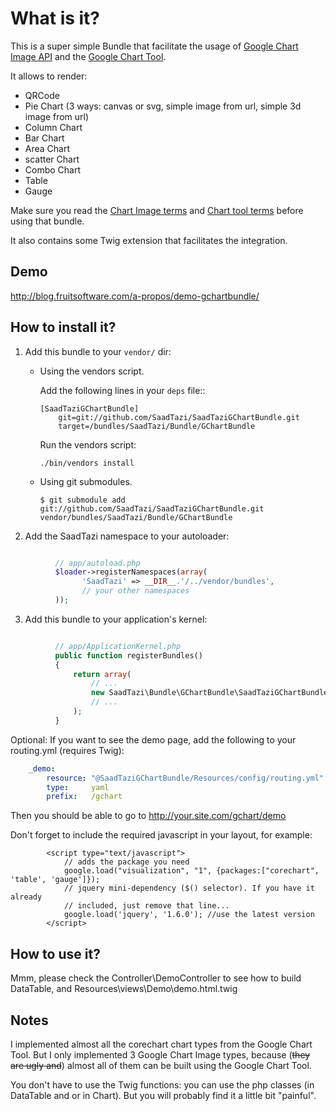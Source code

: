 What is it?
===========
This is a super simple Bundle that facilitate the usage of [Google Chart Image API](http://code.google.com/apis/chart/image/) and the [Google Chart Tool](http://code.google.com/apis/chart/interactive/docs/index.html).

It allows to render:

  * QRCode 
  * Pie Chart (3 ways: canvas or svg, simple image from url, simple 3d image from url)
  * Column Chart
  * Bar Chart
  * Area Chart
  * scatter Chart
  * Combo Chart
  * Table
  * Gauge

Make sure you read the [Chart Image terms](http://code.google.com/apis/chart/image/terms.html) and [Chart tool terms](http://code.google.com/apis/chart/interactive/terms.html) before using that bundle. 

It also contains some Twig extension that facilitates the integration.

Demo
----

http://blog.fruitsoftware.com/a-propos/demo-gchartbundle/

How to install it?
------------------

  1. Add this bundle to your ``vendor/`` dir:
      * Using the vendors script.

        Add the following lines in your ``deps`` file::

            [SaadTaziGChartBundle]
                git=git://github.com/SaadTazi/SaadTaziGChartBundle.git
                target=/bundles/SaadTazi/Bundle/GChartBundle

        Run the vendors script:

            ./bin/vendors install

      * Using git submodules.

            $ git submodule add git://github.com/SaadTazi/SaadTaziGChartBundle.git vendor/bundles/SaadTazi/Bundle/GChartBundle

  2. Add the SaadTazi namespace to your autoloader:

``` php

          // app/autoload.php
          $loader->registerNamespaces(array(
                'SaadTazi' => __DIR__.'/../vendor/bundles',
                // your other namespaces
          ));
```

  3. Add this bundle to your application's kernel:

``` php

          // app/ApplicationKernel.php
          public function registerBundles()
          {
              return array(
                  // ...
                  new SaadTazi\Bundle\GChartBundle\SaadTaziGChartBundle(),
                  // ...
              );
          }
```

Optional: If you want to see the demo page, add the following to your routing.yml (requires Twig):

``` yaml
    _demo:
        resource: "@SaadTaziGChartBundle/Resources/config/routing.yml"
        type:     yaml
        prefix:   /gchart
```

Then you should be able to go to http://your.site.com/gchart/demo

Don't forget to include the required javascript in your layout, for example:

```
        <script type="text/javascript">
            // adds the package you need
            google.load("visualization", "1", {packages:["corechart", 'table', 'gauge']});
            // jquery mini-dependency ($() selector). If you have it already 
            // included, just remove that line...
            google.load('jquery', '1.6.0'); //use the latest version
        </script> 
```

How to use it?
--------------

Mmm, please check the Controller\DemoController to see how to build DataTable,
and Resources\views\Demo\demo.html.twig

Notes
-----
I implemented almost all the corechart chart types from the Google Chart Tool.
But I only implemented 3 Google Chart Image types, because 
(<strike>they are ugly and</strike>) almost all of them can be built using 
the Google Chart Tool.

You don't have to use the Twig functions: you can use the php classes (in DataTable and or in Chart).
But you will probably find it a little bit "painful".
